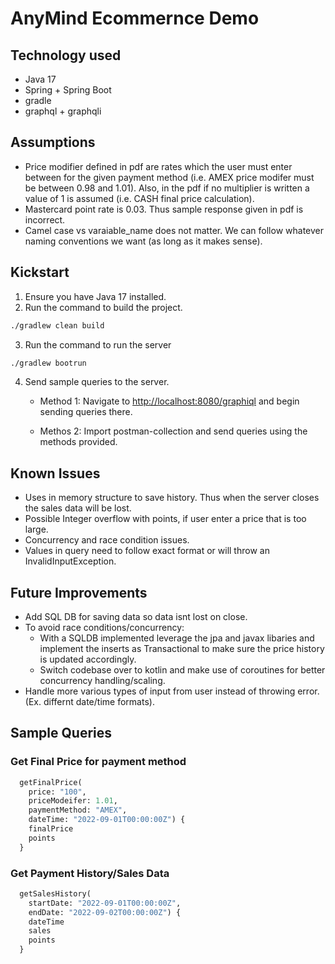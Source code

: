 # AnyMind Ecommernce Demo

## Technology used

- Java 17
- Spring + Spring Boot
- gradle
- graphql + graphqli

## Assumptions

- Price modifier defined in pdf are rates which the user must enter between for the given payment method (i.e. AMEX price modifer must be between 0.98 and 1.01). Also, in the pdf if no multiplier is written a value of 1 is assumed (i.e. CASH final price calculation).
- Mastercard point rate is 0.03. Thus sample response given in pdf is incorrect.
- Camel case vs varaiable_name does not matter. We can follow whatever naming conventions we want (as long as it makes sense).

## Kickstart

1. Ensure you have Java 17 installed.
2. Run the command to build the project.

``` bash
./gradlew clean build
```

3. Run the command to run the server

```bash
./gradlew bootrun
```

4. Send sample queries to the server.

    - Method 1: Navigate to <http://localhost:8080/graphiql> and begin sending queries there.

    - Methos 2:  Import postman-collection and send queries using the methods provided.

## Known Issues

- Uses in memory structure to save history. Thus when the server closes the sales data will be lost.
- Possible Integer overflow with points, if user enter a price that is too large.
- Concurrency and race condition issues.
- Values in query need to follow exact format or will throw an InvalidInputException.

## Future Improvements

- Add SQL DB for saving data so data isnt lost on close.
- To avoid race conditions/concurrency:
  - With a SQLDB implemented leverage the jpa and javax libaries and implement the inserts as Transactional to make sure the price history is updated accordingly.
  - Switch codebase over to kotlin and make use of coroutines for better concurrency handling/scaling.
- Handle more various types of input from user instead of throwing error. (Ex. differnt date/time formats).

## Sample Queries

### Get Final Price for payment method

```graphql
  getFinalPrice(
    price: "100", 
    priceModeifer: 1.01, 
    paymentMethod: "AMEX", 
    dateTime: "2022-09-01T00:00:00Z") {
    finalPrice
    points
  }
```

### Get Payment History/Sales Data

```graphql
  getSalesHistory(
    startDate: "2022-09-01T00:00:00Z", 
    endDate: "2022-09-02T00:00:00Z") {
    dateTime
    sales
    points
  }
```
